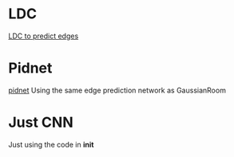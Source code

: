 # LDC
[LDC to predict edges](https://github.com/xavysp/LDC)

# Pidnet
[pidnet](https://github.com/hellozhuo/pidinet)
Using the same edge prediction network as GaussianRoom

# Just CNN
Just using the code in __init__